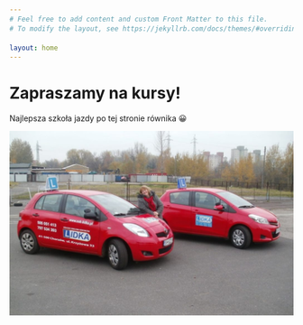 ```yaml
---
# Feel free to add content and custom Front Matter to this file.
# To modify the layout, see https://jekyllrb.com/docs/themes/#overriding-theme-defaults

layout: home
---
```


<script>
  if (window.netlifyIdentity) {
    window.netlifyIdentity.on("init", user => {
      if (!user) {
	window.netlifyIdentity.on("login", () => {
	  document.location.href = "/admin/";
	});
      }
    });
  }
</script>

# Zapraszamy na kursy!

Najlepsza szkoła jazdy po tej stronie równika 😀

![Instruktorka przy dwóch samochodach szkoleniowych](/assets/homepage-banner.jpg)
